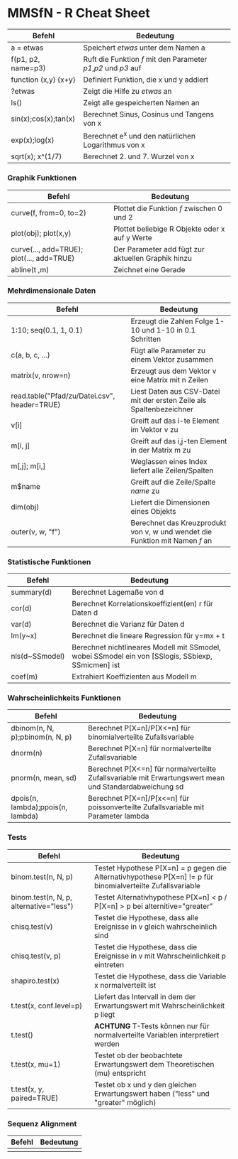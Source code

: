 # MMSfN - R Cheat Sheet


| Befehl | Bedeutung |
| --- | --- |
| <c r>a = etwas</c> | Speichert *etwas* unter dem Namen a |
| <c r>f(p1, p2, name=p3)</c> | Ruft die Funktion *f* mit den Parameter *p1*,*p2* und *p3* auf |
| <c r>function (x,y) {x+y}</c> | Definiert Funktion, die x und y addiert|
| <c r>?etwas</c> | Zeigt die Hilfe zu *etwas* an |
| <c r>ls()</c> | Zeigt alle gespeicherten Namen an |
| <c r>sin(x);cos(x);tan(x)</c> | Berechnet Sinus, Cosinus und Tangens von x |
| <c r>exp(x);log(x)</c> | Berechnet e<sup>x</sup> und den natürlichen Logarithmus von x |
| <c r>sqrt(x); x^(1/7)</c> | Berechnet 2. und 7. Wurzel von x|

### Graphik Funktionen

| Befehl | Bedeutung |
| --- | --- |
| <c r>curve(f, from=0, to=2)</c> | Plottet die Funktion *f* zwischen 0 und 2 |
| <c r>plot(obj); plot(x,y)</c> | Plottet beliebige R Objekte oder x auf y Werte |
| <c r>curve(..., add=TRUE); plot(..., add=TRUE)</c> | Der Parameter add fügt zur aktuellen Graphik hinzu |
| <c r>abline(t ,m)</c> | Zeichnet eine Gerade <math>y = mx +t</math> |

### Mehrdimensionale Daten

| Befehl | Bedeutung |
| --- | --- |
| <c r>1:10; seq(0.1, 1, 0.1)</c> | Erzeugt die Zahlen Folge 1-10 und 1-10 in 0.1 Schritten |
| <c r>c(a, b, c, ...)</c> | Fügt alle Parameter zu einem Vektor zusammen |
| <c r>matrix(v, nrow=n)</c> | Erzeugt aus dem Vektor v eine Matrix mit n Zeilen |
| <c r>read.table("Pfad/zu/Datei.csv", header=TRUE)</c> | Liest Daten aus CSV-Datei mit der ersten Zeile als Spaltenbezeichner |
| <c r>v[i]</c> | Greift auf das i-te Element im Vektor v zu |
| <c r>m[i, j]</c> | Greift auf das i,j-ten Element in der Matrix m zu |
| <c r>m[,j]; m[i,]</c> | Weglassen eines Index liefert alle Zeilen/Spalten |
| <c r>m$name</c> | Greift auf die Zeile/Spalte *name* zu |
| <c r>dim(obj)</c> | Liefert die Dimensionen eines Objekts |
| <c r>outer(v, w, "f")</c> | Berechnet das Kreuzprodukt von v, w und wendet die Funktion mit Namen *f* an |

### Statistische Funktionen

| Befehl | Bedeutung |
| --- | --- |
| <c r>summary(d)</c> | Berechnet Lagemaße von d 
| <c r>cor(d)</c> | Berechnet Korrelationskoeffizient(en) r für Daten d|
| <c r>var(d)</c> | Berechnet die Varianz für Daten d |
| <c r>lm(y~x)</c> | Berechnet die lineare Regression für y=mx + t |
| <c r>nls(d~SSmodel)</c> | Berechnet nichtlineares Modell mit SSmodel, wobei SSmodel ein von [SSlogis, SSbiexp, SSmicmen] ist|
| <c r>coef(m)</c> | Extrahiert Koeffizienten aus Modell m |

### Wahrscheinlichkeits Funktionen

| Befehl | Bedeutung |
| --- | --- |
| <c r>dbinom(n, N, p);pbinom(n, N, p)</c> | Berechnet P[X=n]/P[X<=n] für binomialverteilte Zufallsvariable |
| <c r>dnorm(n)</c> | Berechnet P[X=n] für normalverteilte Zufallsvariable |
| <c r>pnorm(n, mean, sd)</c> | Berechnet P[X<=n] für normalverteilte Zufallsvariable mit  Erwartungswert mean und Standardabweichung sd |
| <c r>dpois(n, lambda);ppois(n, lambda)</c> | Berechnet P[X=n]/P[x<=n] für poissonverteilte Zufallsvariable mit Parameter lambda |

### Tests

| Befehl | Bedeutung |
| --- | --- |
| <c r>binom.test(n, N, p)</c> | Testet Hypothese P[X=n] = p gegen die Alternativhypothese P[X=n] != p für binomialverteilte Zufallsvariable |
| <c r>binom.test(n, N, p, alternative="less")</c> | Testet Alternativhypothese P[X=n] < p / P[X=n] > p bei alternitive="greater" |
| <c r>chisq.test(v)</c> | Testet die Hypothese, dass alle Ereignisse in v gleich wahrscheinlich sind |
| <c r>chisq.test(v, p)</c> | Testet die Hypothese, dass die Ereignisse in v mit Wahrscheinlichkeit p eintreten |
| <c r>shapiro.test(x)</c> | Testet die Hypothese, dass die Variable x normalverteilt ist |
| <c r>t.test(x, conf.level=p)</c> | Liefert das Intervall in dem der Erwartungswert mit Wahrscheinlichkeit p liegt |
| <c r>t.test()</c> | **ACHTUNG** T-Tests können nur für normalverteilte Variablen interpretiert werden |
| <c r>t.test(x, mu=1)</c> | Testet ob der beobachtete Erwartungswert dem Theoretischen (mu) entspricht |
| <c r>t.test(x, y, paired=TRUE)</c> | Testet ob x und y den gleichen Erwartungswert haben ("less" und "greater" möglich) |

### Sequenz Alignment

| Befehl | Bedeutung |
| --- | --- |
| <c r></c> | |

<!--- damit pandoc syntax highlighting benutzt -->
```c++
```

